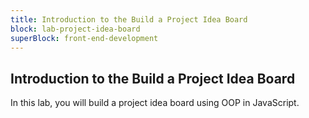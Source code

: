 ```yaml
---
title: Introduction to the Build a Project Idea Board
block: lab-project-idea-board
superBlock: front-end-development
---
```


## Introduction to the Build a Project Idea Board

In this lab, you will build a project idea board using OOP in JavaScript.
